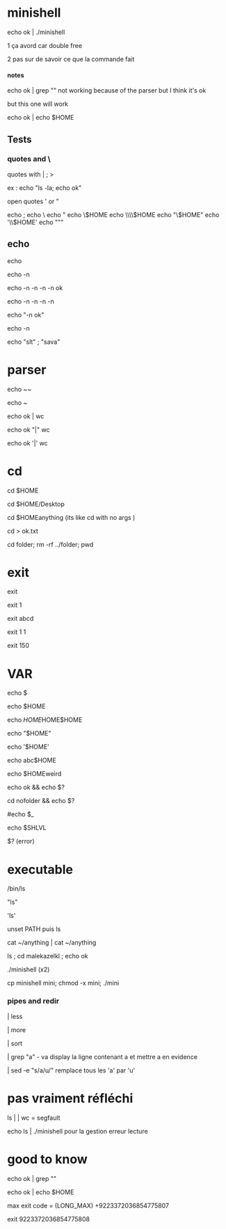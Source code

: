# minishell


echo ok | ./minishell

1 ça avord car double free

2 pas sur de savoir ce que la commande fait

#### notes

echo ok | grep "" not working because of the parser but I think it's ok 

but this one will work 

echo ok | echo $HOME


## Tests


### quotes and \

quotes with | ; >

ex : echo "ls -la; echo ok"

open quotes ' or "



echo \;
echo \\
echo \"
echo \\$HOME
echo \\\\$HOME
echo "\\$HOME"
echo '\\$HOME'
echo "\""


## echo 

echo 

echo -n

echo -n -n -n -n ok

echo -n -n -n -n 

echo "-n ok"

echo -n

echo "slt" \; "sava"


# parser

echo ~~

echo ~

echo ok \| wc 

echo ok "|" wc 

echo ok '|' wc 



# cd

cd $HOME

cd $HOME/Desktop

cd $HOMEanything (its like cd with no args )

cd > ok.txt

cd folder; rm -rf ../folder; pwd

# exit


exit

exit 1

exit abcd

exit 1 1

exit  150


# VAR

echo $

echo $HOME

echo $HOME$HOME$HOME

echo "$HOME"

echo '$HOME'

echo abc$HOME

echo $HOMEweird

echo ok && echo $?

cd nofolder && echo $?

#echo $_

echo $SHLVL

$? (error)

# executable

/bin/ls

"ls"

'ls'

unset PATH puis ls

cat ~/anything | cat ~/anything

ls ; cd malekazelkl ; echo ok

./minishell (x2)

cp  minishell mini; chmod -x mini; ./mini


### pipes and redir





| less

| more

| sort

| grep "a" - va display la ligne contenant a et mettre a en evidence

| sed -e "s/a/u/"  remplace tous les 'a' par 'u'




# pas vraiment réfléchi

ls | | wc = segfault

echo ls | ./minishell pour la gestion erreur lecture


# good to know 


echo ok | grep ""

echo ok | echo $HOME


max exit code = (LONG_MAX) +9223372036854775807

exit 9223372036854775808
